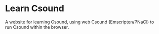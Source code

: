 # Learn Csound

A website for learning Csound, using web Csound (Emscripten/PNaCl) to run Csound within the browser.
